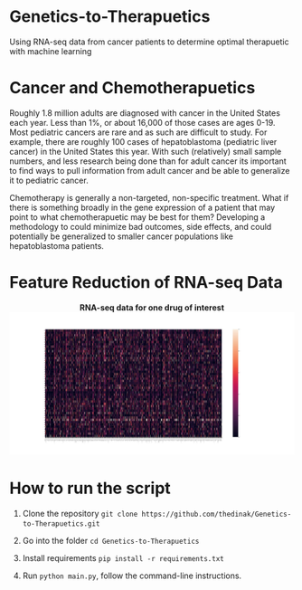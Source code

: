 # Genetics-to-Therapuetics
Using RNA-seq data from cancer patients to determine optimal therapuetic with machine learning

# Cancer and Chemotherapuetics

Roughly 1.8 million adults are diagnosed with cancer in the United States each year. Less than 1%, or about 16,000 of those cases are ages 0-19. Most pediatric cancers are rare and as such are difficult to study. For example, there are roughly 100 cases of hepatoblastoma (pediatric liver cancer) in the United States this year. With such (relatively) small sample numbers, and less research being done than for adult cancer its important to find ways to pull information from adult cancer and be able to generalize it to pediatric cancer. 

Chemotherapy is generally a non-targeted, non-specific treatment. What if there is something broadly in the gene expression of a patient that may point to what chemotherapuetic may be best for them? Developing a methodology to could minimize bad outcomes, side effects, and could potentially be generalized to smaller cancer populations like hepatoblastoma patients.

# Feature Reduction of RNA-seq Data
<p align="center">
  <b>RNA-seq data for one drug of interest</b><br>
  <img src="https://github.com/thedinak/Genetics-to-Therapuetics/blob/master/Jupyter_notebooks/gem_heatmap.jpg">
</p>

# How to run the script

1. Clone the repository `git clone https://github.com/thedinak/Genetics-to-Therapuetics.git`

2. Go into the folder `cd Genetics-to-Therapuetics`

3. Install requirements `pip install -r requirements.txt`

4. Run `python main.py`, follow the command-line instructions.
